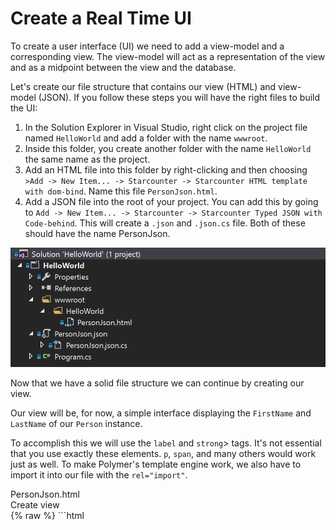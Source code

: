 # Create a Real Time UI

To create a user interface (UI) we need to add a view-model and a corresponding view. The view-model will act as a representation of the view and as a midpoint between the view and the database.

Let's create our file structure that contains our view (HTML) and view-model (JSON). If you follow these steps you will have the right files to build the UI:

1. In the Solution Explorer in Visual Studio, right click on the project file named `HelloWorld` and add a folder with the name `wwwroot`.
2. Inside this folder, you create another folder with the name `HelloWorld` the same name as the project.
3. Add an HTML file into this folder by right-clicking and then choosing `>Add -> New Item... -> Starcounter -> Starcounter HTML template with dom-bind`. Name this file `PersonJson.html`.
4. Add a JSON file into the root of your project. You can add this by going to `Add -> New Item... -> Starcounter -> Starcounter Typed JSON with Code-behind`. This will create a `.json` and `.json.cs` file. Both of these should have the name PersonJson.

![file structure](/assets/file-structure.PNG)

Now that we have a solid file structure we can continue by creating our view.

Our view will be, for now, a simple interface displaying the `FirstName` and `LastName` of our `Person` instance.

To accomplish this we will use the `label` and `strong`> tags. It's not essential that you use exactly these elements. `p`, `span`, and many others would work just as well. To make Polymer's template engine work, we also have to import it into our file with the `rel="import"`.

<div class="code-name">PersonJson.html</div><div class="code-name code-title">Create view</div>
{% raw %}
```html
<link rel="import" href="/sys/polymer/polymer.html"/>
<template>
    <template is="dom-bind">
        <fieldset>
            <label>First name:</label>
            <strong>{{model.FirstName}}</strong>
        </fieldset>

        <fieldset>
            <label>Last name:</label>
            <strong>{{model.LastName}}</strong>
        </fieldset>
    </template>
</template>
```

The double curly bracket syntax is a way of denoting two-way bindings in Polymer. `model` represents our JSON file, so `{{model.FirstName}}` is the `FirstName` value in `PersonJson.json`.
{% endraw %}

<aside class="read-more">
    <a href="https://www.polymer-project.org/1.0/docs/devguide/data-binding">Learn about Polymer bindings</a>
</aside>

In the JSON file, create three properties called `Html`, `FirstName`, and `LastName`. The values of these properties will be the values that are bound to the Polymer bindings that we just created _and_ the database. It is therefore crucial, for this example, that you name these keys the same as the properties that we have in our Person class, otherwise they will not bind properly.

<aside class="read-more">
    <a href="/guides/typed-json/json-data-bindings">Learn more about JSON bindings</a>
</aside>

<div class="code-name">PersonJson.json</div><div class="code-name code-title">Set JSON</div>

```json
{
  "Html": "/HelloWorld/PersonJson.html",
  "FirstName": "",
  "LastName": ""
}
```


Before we move on, quickly make sure that your partial class in `PersonJson.json.cs` is called PersonJson.

<div class="code-name">PersonJson.json.cs</div>

```cs
partial class PersonJson : Json
```

Go to `Program.cs` and type in the following code inside the `Main()` method. This code adds the correct information to our previously empty JSON file and creates a new [session](/guides/web-apps/sessions).

<aside class="read-more">
    <a href="/guides/web-apps/">Read more about sessions, HTML Views and more</a>
</aside>

<div class="code-name">Program.cs</div><div class="code-name code-title">Bind JSON</div>
```cs
Application.Current.Use(new HtmlFromJsonProvider());
Application.Current.Use(new PartialToStandaloneHtmlProvider());

Handle.GET("/HelloWorld", () =>
{
    var person = Db.SQL<Person>("SELECT p FROM Person p").First;
    var json = new PersonJson
    {
        Data = person
    };

    if (Session.Current == null)
    {
        Session.Current = new Session();
    }
    json.Session = Session.Current;
    return json;
});
```
`Application.Current.Use(new HtmlFromJsonProvider())` looks in your JSON file for the `Html` property and sends that document to your web browser.

`Application.Current.Use(new PartialToStandaloneHtmlProvider());` sends the necessary files to inititate our [WebSocket](/guides/network/websocket) connection.

We have now established a model-view-view-model (MVVM) binding that's real time. The JSON, which is our view-model, is bound to the model (database) with no latency; our view, the HTML, is in turn bound to the JSON, which is synced in real time using WebSocket and HTTP. Polymer helps us display this instantaneously to the user.

<section class="see-yourself">Start the application with <kbd>F5</kbd> and go to <code>http://localhost:8080/HelloWorld</code> in your web browser. You should see the name of your `Person` appear.</section>

![Screenshot part 2](/assets/part2.png)

It's impossible for us to see the immediate changes as there is no way for the user to change the info. Let us fix that by adding some interactivity!  

If you get any errors, you can check your code against the [source code](https://github.com/StarcounterSamples/HelloWorld/commit/b957ae3d1ce6516c654059dfc448cf499102fa3e).
